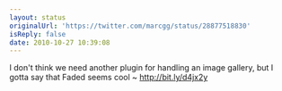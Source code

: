 ```yaml
---
layout: status
originalUrl: 'https://twitter.com/marcgg/status/28877518830'
isReply: false
date: 2010-10-27 10:39:08
---
```


I don't think we need another plugin for handling an image gallery, but I gotta say that Faded seems cool ~ http://bit.ly/d4jx2y
